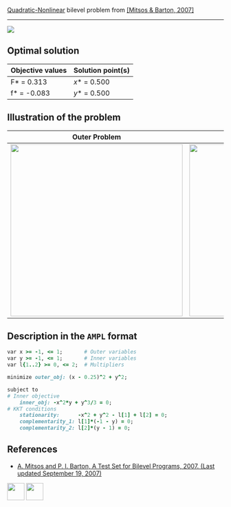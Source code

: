 [Quadratic-Nonlinear](/BASBLib/QP-NLP-problems) bilevel problem from [\[Mitsos & Barton, 2007\]][Mitsos & Barton, 2007]

---

![](/BASBLib/images/mb_2007_20_eq.jpg)

## Optimal solution

Objective values   | Solution point(s) |
------------------ | ----------------- |
F* = 0.313         | _x_* = 0.500      |
f* = -0.083        | _y_* = 0.500      |

## Illustration of the problem

Outer Problem    | Inner Problem    |
---------------- | ---------------- |
<img src="/BASBLib/images/mb_2007_20_outer.jpg" width="400"> | <img src="/BASBLib/images/mb_2007_20_inner.jpg" width="400"> |

## Description in the `AMPL` format

```ruby
var x >= -1, <= 1;       # Outer variables
var y >= -1, <= 1;       # Inner variables
var l{1..2} >= 0, <= 2;  # Multipliers

minimize outer_obj: (x - 0.25)^2 + y^2;

subject to
# Inner objective
    inner_obj: -x^2*y + y^3/3 = 0;
# KKT conditions
    stationarity:      -x^2 + y^2 - l[1] + l[2] = 0;
    complementarity_1: l[1]*(-1 - y) = 0;
    complementarity_2: l[2]*(y - 1) = 0;
```

##  References

 - [A. Mitsos and P. I. Barton, A Test Set for Bilevel Programs, 2007. (Last updated September 19, 2007)](https://www.researchgate.net/publication/228455291_A_test_set_for_bilevel_programs)

[<img src="http://www.interupgrade.com/images/pfeil-backbutton.png" width="40" height="40">](/BASBLib/QP-NLP-problems "Back to summary of QP-NLP bilevel problems")
[<img src="https://cdn1.iconfinder.com/data/icons/MetroStation-PNG/128/MB__home.png" width="40" height="40">](/BASBLib/index "Back to homepage")

[Mitsos & Barton, 2007]: https://www.researchgate.net/publication/228455291_A_test_set_for_bilevel_programs
